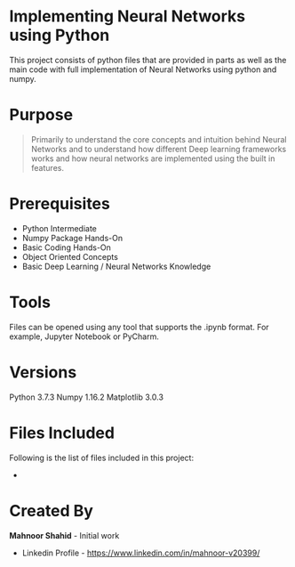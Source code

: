# Implementing Neural Networks using Python

This project consists of python files that are provided in parts as well as the main code with full implementation of Neural Networks using python and numpy.

# Purpose

> Primarily to understand the core concepts and intuition behind Neural Networks and to understand how different Deep learning frameworks works and how neural networks are implemented using the built in features.

# Prerequisites
 - Python Intermediate
 - Numpy Package Hands-On
 - Basic Coding Hands-On
 - Object Oriented Concepts
 - Basic Deep Learning / Neural Networks Knowledge
  
# Tools
Files can be opened using any tool that supports the .ipynb format. For example, Jupyter Notebook or PyCharm.

# Versions
Python 3.7.3
Numpy 1.16.2
Matplotlib 3.0.3

 # Files Included
 Following is the list of files included in this project:

- 
 
 # Created By
 **Mahnoor Shahid** - Initial work
 - Linkedin Profile - https://www.linkedin.com/in/mahnoor-v20399/
